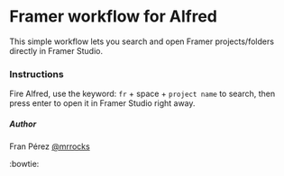 # Framer workflow for Alfred

This simple workflow lets you search and open Framer projects/folders directly in Framer Studio.

### Instructions

Fire Alfred, use the keyword: `fr` + space + `project name` to search, then press enter to open it in Framer Studio right away.

##### Author

Fran Pérez [@mrrocks](http://twitter.com/mrrocks)

:bowtie:
